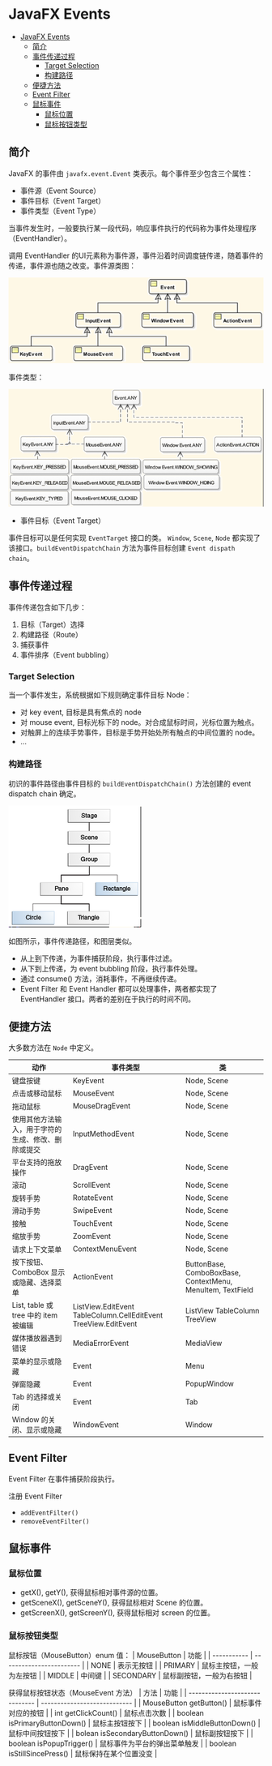 # JavaFX Events

- [JavaFX Events](#javafx-events)
  - [简介](#%e7%ae%80%e4%bb%8b)
  - [事件传递过程](#%e4%ba%8b%e4%bb%b6%e4%bc%a0%e9%80%92%e8%bf%87%e7%a8%8b)
    - [Target Selection](#target-selection)
    - [构建路径](#%e6%9e%84%e5%bb%ba%e8%b7%af%e5%be%84)
  - [便捷方法](#%e4%be%bf%e6%8d%b7%e6%96%b9%e6%b3%95)
  - [Event Filter](#event-filter)
  - [鼠标事件](#%e9%bc%a0%e6%a0%87%e4%ba%8b%e4%bb%b6)
    - [鼠标位置](#%e9%bc%a0%e6%a0%87%e4%bd%8d%e7%bd%ae)
    - [鼠标按钮类型](#%e9%bc%a0%e6%a0%87%e6%8c%89%e9%92%ae%e7%b1%bb%e5%9e%8b)

## 简介

JavaFX 的事件由 `javafx.event.Event` 类表示。每个事件至少包含三个属性：

- 事件源（Event Source）
- 事件目标（Event Target）
- 事件类型（Event Type）

当事件发生时，一般要执行某一段代码，响应事件执行的代码称为事件处理程序（EventHandler）。

调用 EventHandler 的UI元素称为事件源，事件沿着时间调度链传递，随着事件的传递，事件源也随之改变。事件源类图：

![Event Source](images/2019-06-05-18-33-11.png)

事件类型：

![Event Type](images/2019-06-05-18-33-22.png)

- 事件目标（Event Target）

事件目标可以是任何实现 `EventTarget` 接口的类。 `Window`, `Scene`, `Node` 都实现了该接口。`buildEventDispatchChain` 方法为事件目标创建 `Event dispath chain`。

## 事件传递过程

事件传递包含如下几步：

1) 目标（Target）选择
2) 构建路径（Route）
3) 捕获事件
4) 事件排序（Event bubbling）

### Target Selection

当一个事件发生，系统根据如下规则确定事件目标 Node：

- 对 key event, 目标是具有焦点的 node
- 对 mouse event, 目标光标下的 node。对合成鼠标时间，光标位置为触点。
- 对触屏上的连续手势事件，目标是手势开始处所有触点的中间位置的 node。
- …

### 构建路径

初识的事件路径由事件目标的 `buildEventDispatchChain()` 方法创建的 event dispatch chain 确定。

![Route Construction](images/2019-06-05-18-34-29.png)

如图所示，事件传递路径，和图层类似。

- 从上到下传递，为事件捕获阶段，执行事件过滤。
- 从下到上传递，为 event bubbling 阶段，执行事件处理。
- 通过 consume() 方法，消耗事件，不再继续传递。
- Event Filter 和 Event Handler 都可以处理事件，两者都实现了 EventHandler 接口。两者的差别在于执行的时间不同。

## 便捷方法

大多数方法在 `Node` 中定义。

| 动作                                               | 事件类型                                                        | 类                                                         |
| -------------------------------------------------- | --------------------------------------------------------------- | ---------------------------------------------------------- |
| 键盘按键                                           | KeyEvent                                                        | Node, Scene                                                |
| 点击或移动鼠标                                     | MouseEvent                                                      | Node, Scene                                                |
| 拖动鼠标                                           | MouseDragEvent                                                  | Node, Scene                                                |
| 使用其他方法输入，用于字符的生成、修改、删除或提交 | InputMethodEvent                                                | Node, Scene                                                |
| 平台支持的拖放操作                                 | DragEvent                                                       | Node, Scene                                                |
| 滚动                                               | ScrollEvent                                                     | Node, Scene                                                |
| 旋转手势                                           | RotateEvent                                                     | Node, Scene                                                |
| 滑动手势                                           | SwipeEvent                                                      | Node, Scene                                                |
| 接触                                               | TouchEvent                                                      | Node, Scene                                                |
| 缩放手势                                           | ZoomEvent                                                       | Node, Scene                                                |
| 请求上下文菜单                                     | ContextMenuEvent                                                | Node, Scene                                                |
| 按下按钮、ComboBox 显示或隐藏、选择菜单            | ActionEvent                                                     | ButtonBase, ComboBoxBase, ContextMenu, MenuItem, TextField |
| List, table 或 tree 中的 item 被编辑               | ListView.EditEvent TableColumn.CellEditEvent TreeView.EditEvent | ListView  TableColumn  TreeView                            |
| 媒体播放器遇到错误                                 | MediaErrorEvent                                                 | MediaView                                                  |
| 菜单的显示或隐藏                                   | Event                                                           | Menu                                                       |
| 弹窗隐藏                                           | Event                                                           | PopupWindow                                                |
| Tab 的选择或关闭                                   | Event                                                           | Tab                                                        |
| Window 的关闭、显示或隐藏                          | WindowEvent                                                     | Window                                                     |

## Event Filter

Event Filter 在事件捕获阶段执行。

注册 Event Filter

- `addEventFilter()`
- `removeEventFilter()`

## 鼠标事件

### 鼠标位置

- getX(), getY(), 获得鼠标相对事件源的位置。
- getSceneX(), getSceneY(), 获得鼠标相对 Scene 的位置。
- getScreenX(), getScreenY(), 获得鼠标相对 screen 的位置。

### 鼠标按钮类型

鼠标按钮（MouseButton）enum 值：
| MouseButton | 功能                     |
| ----------- | ------------------------ |
| NONE        | 表示无按钮               |
| PRIMARY     | 鼠标主按钮，一般为左按钮 |
| MIDDLE      | 中间键                   |
| SECONDARY   | 鼠标副按钮，一般为右按钮 |

获得鼠标按钮状态（MouseEvent 方法）
| 方法                           | 功能                         |
| ------------------------------ | ---------------------------- |
| MouseButton getButton()        | 鼠标事件对应的按钮           |
| int getClickCount()            | 鼠标点击次数                 |
| boolean isPrimaryButtonDown()  | 鼠标主按钮按下               |
| boolean isMiddleButtonDown()   | 鼠标中间按钮按下             |
| bolean isSecondaryButtonDown() | 鼠标副按钮按下               |
| boolean isPopupTrigger()       | 鼠标事件为平台的弹出菜单触发 |
| boolean isStillSincePress()    | 鼠标保持在某个位置没变       |
